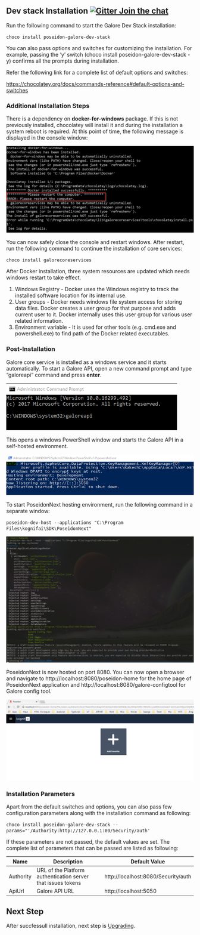 
## Dev stack Installation    [![Gitter Join the chat](https://badges.gitter.im/Join%20Chat.svg)](https://gitter.im/kognifai/Lobby)

Run the following command to start the Galore Dev Stack installation:
```
choco install poseidon-galore-dev-stack
```
You can also pass options and switches for customizing the installation. For example, passing the ‘y’ switch (choco install poseidon-galore-dev-stack -y) confirms all the prompts during installation.

Refer the following link for a complete list of default options and switches:

https://chocolatey.org/docs/commands-reference#default-options-and-switches

### Additional Installation Steps

There is a dependency on **docker-for-windows** package. If this is not previously installed, chocolatey will install it and during the installation a system reboot is required. At this point of time, the following message is displayed in the console window:
 
 ![](.%20Images/MicrosoftTeams-image.png)
 
You can now safely close the console and restart windows. After restart, run the following command to continue the installation of core services:
```
choco install galorecoreservices
```
After Docker installation, three system resources are updated which needs windows restart to take effect.

1.	Windows Registry - Docker uses the Windows registry to track the installed software location for its internal use.
2.	User groups - Docker needs windows file system access for storing data files. Docker creates a user group for that purpose and adds current user to it. Docker internally uses this user group for various user related information.
3.	Environment variable - It is used for other tools (e.g. cmd.exe and powershell.exe) to find path of the Docker related executables. 

### Post-Installation
Galore core service is installed as a windows service and it starts automatically. To start a Galore API, open a new command prompt and type “galoreapi” command and press **enter**. 

![](.%20Images/2018-06-22%2017_22_38-Administrator_%20Command%20Prompt.png)
 
This opens a windows PowerShell window and starts the Galore API in a self-hosted environment.

![](.%20Images/2018-06-22%2017_23_33-Administrator_%20C__WINDOWS_System32_WindowsPowerShell_v1.0_powershell.exe.png )
 
To start PoseidonNext hosting environment, run the following command in a separate window:
```
poseidon-dev-host --applications "C:\Program Files\kognifai\SDK\PoseidonNext"
```
![](.%20Images/2018-06-22%2017_25_34-Cmder.png)

PoseidonNext is now hosted on port 8080. You can now open a browser and navigate to http://localhost:8080/poseidon-home for the home page of PoseidonNext application and http://localhost:8080/galore-configtool for Galore config tool.

![](.%20Images/Poseidon%20Next.png)
 
### Installation Parameters

Apart from the default switches and options, you can also pass few configuration parameters along with the installation command as following:

```
choco install poseidon-galore-dev-stack --params="'/Authority:http://127.0.0.1:80/Security/auth'
```
If these parameters are not passed, the default values are set. The complete list of parameters that can be passed are listed as following:

|Name|	Description|	Default Value
|-------------------------|---------------|--------
Authority|	URL of the Platform authentication server that issues tokens|	http://localhost:8080/Security/auth
ApiUrl|	Galore API URL|	http://localhost:5050


## Next Step

After succfessull installation, next step is [Upgrading](Upgrading%20Dev%20stack.md).
